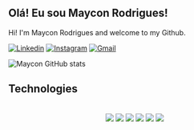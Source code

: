 ## Olá! Eu sou Maycon Rodrigues! 

Hi! I'm Maycon Rodrigues and welcome to my Github.

[![Linkedin](https://img.shields.io/badge/LinkedIn-0077B5?style=for-the-badge&logo=linkedin&logoColor=white)](https://www.linkedin.com/in/maycon-rvp/)
[![Instagram](https://img.shields.io/badge/Instagram-E4405F?style=for-the-badge&logo=instagram&logoColor=white)](https://www.instagram.com/maycon.rvp/)
[![Gmail](https://img.shields.io/badge/Gmail-D14836?style=for-the-badge&logo=gmail&logoColor=white)](mailto:maycon.rvp@gmail.com)

![Maycon GitHub stats](https://github-readme-stats.vercel.app/api?username=mayconrvp&show_icons=true&theme=onedark&count_private=true)


## Technologies
<div style="text-align:center;"><br/>
<img align="center" src="https://img.shields.io/badge/HTML5-E34F26?style=for-the-badge&logo=html5&logoColor=white"/> 
<img align="center" src="https://img.shields.io/badge/CSS-239120?&style=for-the-badge&logo=css3&logoColor=white"/>
<img align="center" src="https://img.shields.io/badge/JavaScript-F7DF1E?style=for-the-badge&logo=javascript&logoColor=black"/>
<img align="center" src="https://img.shields.io/badge/PHP-777BB4?style=for-the-badge&logo=php&logoColor=white"/>
<img align="center" src="https://img.shields.io/badge/-ReactJs-61DAFB?logo=react&logoColor=white&style=for-the-badge"/>
<img align="center" src="https://img.shields.io/badge/Vue.js-35495E?style=for-the-badge&logo=vue.js&logoColor=4FC08D"/>
</div>
<br/>
